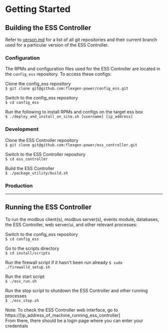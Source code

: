 # Getting Started

## Building the ESS Controller
Refer to [verson.md](version.md) for a list of all git repositories and their current branch used for a particular version of the ESS Controller.  

### Configuration
The RPMs and configuration files used for the ESS Controller are located in the `config_ess` repository. To access these configs:

Clone the config_ess repository   
`$ git clone git@github.com:flexgen-power/config_ess.git`

Switch to the config_ess repository  
`$ cd config_ess`

Run the following to install RPMs and configs on the target ess box   
`$ ./deploy_and_install_on_site.sh [username] [ip_address]`  

### Development
Clone the ESS Controller repository  
`$ git clone git@github.com:flexgen-power/ess_controller.git`

Switch to the ESS Controller repository  
`$ cd ess_controller`

Build the ESS Controller  
`$ ./package_utility/build.sh`  

### Production

----

## Running the ESS Controller
To run the modbus client(s), modbus server(s), events module, databases, the ESS Controller, web server/ui, and other relevant processes:

Switch to the config_ess repository  
`$ cd config_ess`

Go to the scripts directory  
`$ cd install/scripts`

Run the firewall script if it hasn't been run already 
`$ sudo ./firewalld_setup.sh`

Run the start script  
`$ ./ess_run.sh`

Run the stop script to shutdown the ESS Controller and other running processes  
`$ ./ess_stop.sh`

Note: To check the ESS Controller web interface, go to https://[ip_address_of_machine_running_ess_controller]  
From there, there should be a login page where you can enter your credentials
